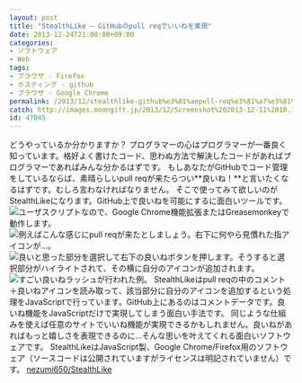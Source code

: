 ```yaml
---
layout: post
title: "StealthLike – GitHubのpull reqでいいねを実現"
date: 2013-12-24T21:00:00+09:00
categories:
- ソフトウェア
- Web
tags: 
- ブラウザ - Firefox
- ホスティング - github
- ブラウザ - Google Chrome
permalink: /2013/12/stealthlike-github%e3%81%aepull-req%e3%81%a7%e3%81%84%e3%81%84%e3%81%ad%e3%82%92%e5%ae%9f%e7%8f%be/
catch: http://images.moongift.jp/2013/12/Screenshot%202013-12-11%2010.18.55_thumb.3e94fd87b6b55d5ece2a676f6d88a8a7.png
id: 47045
---
```

どうやっているか分かりますか？
プログラマーの心はプログラマーが一番良く知っています。格好よく書けたコード、思わぬ方法で解決したコードがあればプログラマーであればみんな分かるはずです。
もしあなたがGitHubでコード管理をしているならば、素晴らしいpull reqが来たらつい**良いね！**と言いたくなるはずです。むしろ言わなければなりません。
そこで使ってみて欲しいのがStealthLikeになります。GitHub上で良いねを可能にするに面白いツールです。
![ユーザスクリプトなので、Google Chrome機能拡張またはGreasemonkeyで動作します。](http://images.moongift.jp/2013/12/Screenshot%202013-12-11%2010.14.10_thumb.284a2b94b8d3a7dc9475e81feef608cd.png "http://images.moongift.jp/2013/12/Screenshot%202013-12-11%2010.14.10.284a2b94b8d3a7dc9475e81feef608cd.png")
![例えばこんな感じにpull reqが来たとしましょう。右下に何やら見慣れた指アイコンが…。](http://images.moongift.jp/2013/12/Screenshot%202013-12-11%2010.18.39_thumb.9e433d1d6bbf0f51621a7664ca27546d.png "http://images.moongift.jp/2013/12/Screenshot%202013-12-11%2010.18.39.9e433d1d6bbf0f51621a7664ca27546d.png")
![良いと思った部分を選択して右下の良いねボタンを押します。そうすると選択部分がハイライトされて、その横に自分のアイコンが追加されます。](http://images.moongift.jp/2013/12/Screenshot%202013-12-11%2010.18.55_thumb.3e94fd87b6b55d5ece2a676f6d88a8a7.png "http://images.moongift.jp/2013/12/Screenshot%202013-12-11%2010.18.55.3e94fd87b6b55d5ece2a676f6d88a8a7.png")
![すごい良いねラッシュが行われた例。](http://images.moongift.jp/2013/12/Screenshot%202013-12-11%2010.20.17_thumb.96fd0fe4f94c89195125a0c812023e36.png "http://images.moongift.jp/2013/12/Screenshot%202013-12-11%2010.20.17.96fd0fe4f94c89195125a0c812023e36.png")
StealthLikeはpull reqの中のコメント＋良いねアイコンを読み取って、該当部分に自分のアイコンを追加するという処理をJavaScriptで行っています。GitHub上にあるのはコメントデータです。良いね機能をJavaScriptだけで実現してしまう面白い手法です。
同じような仕組みを使えば任意のサイトでいいね機能が実現できるかもしれません。良いねがあればもっと嬉しさを表現できるのに…そんな思いを叶えてくれる面白いソフトウェアです。
StealthLikeはJavaScript製、Google Chrome/Firefox用のソフトウェア（ソースコードは公開されていますがライセンスは明記されていません）です。
[nezumi650/StealthLike](https://github.com/nezumi650/StealthLike)